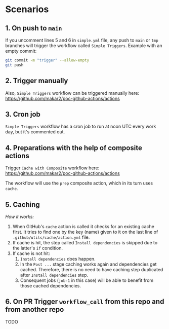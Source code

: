# Scenarios

## 1. On push to `main`

If you uncomment lines 5 and 6 in `simple.yml` file, any push to `main` or `tmp` branches will trigger the workflow called `Simple Triggers`. Example with an empty commit:

```bash
git commit -m "trigger" --allow-empty
git push
```


## 2. Trigger manually

Also, `Simple Triggers` workflow can be triggered manually here: https://github.com/makar2/poc-github-actions/actions


## 3. Cron job

`Simple Triggers` workflow has a cron job to run at noon UTC every work day, but it's commented out.


## 4. Preparations with the help of composite actions

Trigger `Cache with Composite` workflow here: https://github.com/makar2/poc-github-actions/actions

The workflow will use the `prep` composite action, which in its turn uses `cache`.


## 5. Caching

*How it works:*

1. When GitHub's `cache` action is called it checks for an existing cache first. It tries to find one by the key (name) given to it on the last line of `.github/utils/cache/action.yml` file.
1. If cache is hit, the step called `Install dependencies` is skipped due to the latter's `if` condition.
1. If cache is not hit:
    1. `Install dependencies` does happen.
    1. In the `Post ...` stage caching works again and dependencies get cached. Therefore, there is no need to have caching step duplicated after `Install dependencies` step.
    1. Consequent jobs (`job-1` in this case) will be able to benefit from those cached dependencies.


## 6. On PR Trigger `workflow_call` from this repo and from another repo
TODO
